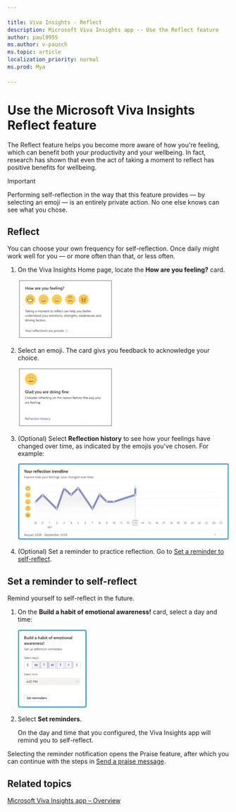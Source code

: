 ```yaml
---

title: Viva Insights - Reflect 
description: Microsoft Viva Insights app -- Use the Reflect feature
author: paul9955
ms.author: v-pausch
ms.topic: article
localization_priority: normal 
ms.prod: Mya

---
```


# Use the Microsoft Viva Insights Reflect feature 

The Reflect feature helps you become more aware of how you're feeling, which can benefit both your productivity and your wellbeing. In fact, research has shown that even the act of taking a moment to reflect has positive benefits for wellbeing. 

>[!Important]
>Performing self-reflection in the way that this feature provides &mdash; by selecting an emoji &mdash; is an entirely private action. No one else knows can see what you chose. 

## Reflect 

You can choose your own frequency for self-reflection. Once daily might work well for you &mdash; or more often than that, or less often.  

1. On the Viva Insights Home page, locate the **How are you feeling?** card.

   ![Reflect icons](images/reflect-icons.png)

2. Select an emoji. The card givs you feedback to acknowledge your choice. 

   ![Feedback page](images/reflect-history.png)

3. (Optional) Select **Reflection history** to see how your feelings have changed over time, as indicated by the emojis you've chosen. For example:

   ![Reminders to reflect](images/reflect-trendline.png)  

4. (Optional) Set a reminder to practice reflection. Go to [Set a reminder to self-reflect](#set-a-reminder-to-self-reflect).
   
## Set a reminder to self-reflect

Remind yourself to self-reflect in the future.

1. On the **Build a habit of emotional awareness!** card, select a day and time: 

   ![Reminders to reflect](images/reflect-reminders.png)  

2. Select **Set reminders**. 

   On the day and time that you configured, the Viva Insights app will remind you to self-reflect.

  Selecting the reminder notification opens the Praise feature, after which you can continue with the steps in [Send a praise message](viva-insights-praise.md#send-a-praise-message).  

## Related topics

[Microsoft Viva Insights app &ndash; Overview](teams-app.md)

 